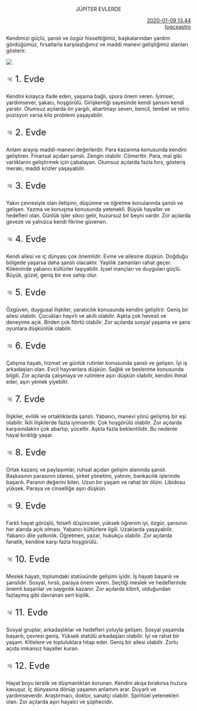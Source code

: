 <link href="styles.css" rel="stylesheet">


<p align="center" class="baslik">JÜPİTER EVLERDE</p>

<p align="right"> <a style="font-weight: 400;" href="https://twitter.com/i/status/1215222905237393409">2020-01-09 13.44</a> <br/> <a style=" font-weight: 400;" href="https://twitter.com/tugceastro">tugceastro</a></p>


[](https://twitter.com/i/status/1215222905237393409) Kendimizi güçlü, şanslı ve özgür hissettiğimiz, başkalarından yardım gördüğümüz, fırsatlarla karşılaştığımız ve maddi manevi geliştiğimiz alanları gösterir.

![](https://pbs.twimg.com/media/EN1WyUJXUAAyjCL.jpg)

[](https://twitter.com/i/status/1215224414901624832)

<p style="font-size:24px">♃ 1. Evde</p>

Kendini kolayca ifade eden, yaşama bağlı, spora önem veren. İyimser, yardımsever, şakacı, hoşgörülü. Girişkenliği sayesinde kendi şansını kendi yaratır. Olumsuz açılarda ön yargılı, abartmayı seven, bencil, tembel ve retro pozisyon varsa kilo problemi yaşayabilir.

[](https://twitter.com/i/status/1215225223244656640)

<p style="font-size:24px">♃ 2. Evde</p>

Anlam arayışı maddi-manevi değerlerdir. Para kazanma konusunda kendini geliştiren. Finansal açıdan şanslı. Zengin olabilir. Cömerttir. Para, mal gibi varlıklarını geliştirmek için çabalayan. Olumsuz açılarda fazla hırs, gösteriş merakı, maddi krizler yaşayabilir.

[](https://twitter.com/i/status/1215228138998943744)

<p style="font-size:24px">♃ 3. Evde</p>

Yakın çevresiyle olan iletişimi, düşünme ve öğretme konularında şanslı ve gelişen. Yazma ve konuşma konusunda yetenekli. Büyük hayaller ve hedefleri olan. Günlük işler sıkıcı gelir, huzursuz bir beyni vardır. Zor açılarda geveze ve yalnızca kendi fikrine güvenen.

[](https://twitter.com/i/status/1215230475675078656)

<p style="font-size:24px">♃ 4. Evde</p>

Kendi ailesi ve iç dünyası çok önemlidir. Evine ve ailesine düşkün. Doğduğu bölgede yaşarsa daha şanslı olacaktır. Yaşlılık zamanları rahat geçer. Kökeninde yabancı kültürler taşıyabilir. İçsel inançları ve duyguları güçlü. Büyük, güzel, geniş bir eve sahip olur.

[](https://twitter.com/i/status/1215231605889011712)

<p style="font-size:24px">♃ 5. Evde</p>

Özgüven, duygusal ilişkiler, yaratıcılık konusunda kendini geliştirir. Geniş bir ailesi olabilir. Çocukları hayırlı ve akıllı olabilir. Aşkta çok hevesli ve deneyime açık. Birden çok flörtü olabilir. Zor açılarda sosyal yaşama ve şans oyunlara düşkünlük olabilir.

[](https://twitter.com/i/status/1215232691618111488)

<p style="font-size:24px">♃ 6. Evde</p>

Çalışma hayatı, hizmet ve günlük rutinler konusunda şanslı ve gelişen. İyi iş arkadaşları olan. Evcil hayvanlara düşkün. Sağlık ve beslenme konusunda bilgili. Zor açılarda çalışmaya ve rutinlere aşırı düşkün olabilir, kendini ihmal eder, aşırı yemek yiyebilir.

[](https://twitter.com/i/status/1215233817889427456)

<p style="font-size:24px">♃ 7. Evde</p>

İlişkiler, evlilik ve ortaklıklarda şanslı. Yabancı, manevi yönü gelişmiş bir eşi olabilir. İkili ilişkilerde fazla iyimserdir. Çok hoşgörülü olabilir. Zor açılarda karşısındakini çok abartıp, yüceltir. Aşkta fazla beklentilidir. Bu nedenle hayal kırıklığı yaşar.

[](https://twitter.com/i/status/1215236212568526848)

<p style="font-size:24px">♃ 8. Evde</p>

Ortak kazanç ve paylaşımlar, ruhsal açıdan gelişim alanında şanslı. Başkasının parasının idaresi, şirket yönetimi, yatırım, bankacılık işlerinde başarılı. Paranın değerini bilen. Uzun bir yaşam ve rahat bir ölüm. Libidosu yüksek. Paraya ve cinselliğe aşırı düşkün.

[](https://twitter.com/i/status/1215237836716281856)

<p style="font-size:24px">♃ 9. Evde</p>

Farklı hayat görüşlü, felsefi düşünceler, yüksek öğrenim iyi, özgür, şansının her alanda açık olması. Yabancı kültürlere ilgili. Uzaklarda yaşayabilir. Yabancı dile yatkınlık. Öğretmen, yazar, hukukçu olabilir. Zor açılarda fanatik, kendine karşı fazla hoşgörülü.

[](https://twitter.com/i/status/1215239425472507904)

<p style="font-size:24px">♃ 10. Evde</p>

Meslek hayatı, toplumdaki statüsünde gelişimi iyidir. İş hayatı başarılı ve şanslıdır. Sosyal, hırslı, paraya önem veren. Seçtiği meslek ve hedeflerinde önemli başarılar ve saygınlık kazanır. Zor açılarda kibirli, olduğundan fazlaymış gibi davranan sert kişilik.

[](https://twitter.com/i/status/1215240689589587968)

<p style="font-size:24px">♃ 11. Evde</p>

Sosyal gruplar, arkadaşlıklar ve hedefleri yoluyla gelişen. Sosyal yaşamda başarılı, çevresi geniş. Yüksek statülü arkadaşları olabilir. İyi ve rahat bir yaşam. Kitlelere ve topluluklara hitap eder. Geniş bir ailesi olabilir. Zorlu açıda imkansız hayaller kuran.

[](https://twitter.com/i/status/1215241860387627009)

<p style="font-size:24px">♃ 12. Evde</p>

Hayat boyu terslik ve düşmanlıktan korunan. Kendini akışa bırakırsa huzura kavuşur. İç dünyasına dönüp yaşamın anlamını arar. Duyarlı ve yardımseverdir. Araştırmacı, doktor, sanatçı olabilir. Spiritüel yetenekleri olan. Zor açılarda aşırı hayalci ve şüphecidir.
